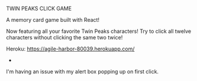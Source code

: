 TWIN PEAKS CLICK GAME

A memory card game built with React!

Now featuring all your favorite Twin Peaks characters! Try to click all twelve characters without clicking the same two twice!

Heroku: https://agile-harbor-80039.herokuapp.com/

-

I'm having an issue with my alert box popping up on first click.

